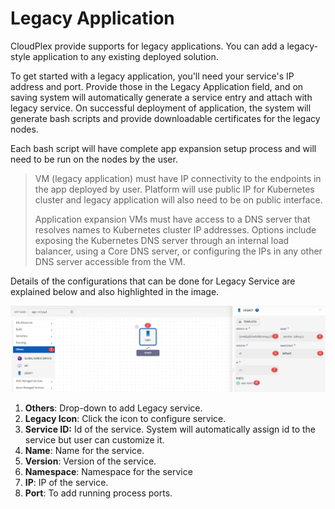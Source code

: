 # Legacy Application

CloudPlex provide supports for legacy applications. You can add a legacy-style application to any existing deployed solution.

To get started with a legacy application, you'll need your service's IP address and port. Provide those in the Legacy Application field, and on saving system will automatically generate a service entry and attach with legacy service.  On successful deployment of application, the system will generate bash scripts and provide downloadable certificates for the legacy nodes. 

Each bash script will have complete app expansion setup process and will need to be run on the nodes by the user.

> VM (legacy application) must have IP connectivity to the endpoints in the app deployed by user. Platform will use public IP for Kubernetes cluster and legacy application will also need to be on public interface.
>
> Application expansion VMs must have access to a DNS server that resolves names to Kubernetes cluster IP addresses. Options include exposing the Kubernetes DNS server through an internal load balancer, using a Core DNS server, or configuring the IPs in any other DNS server accessible from the VM.

Details of the configurations that can be done for Legacy Service are explained below and also highlighted in the image.

![1](imgs/1.jpg)

1. **Others**: Drop-down to add Legacy service.
2. **Legacy Icon**: Click the icon to configure service.
3. **Service ID:** Id of the service. System will automatically assign id to the service but user can customize it.
4. **Name**: Name for the service.
5. **Version**: Version of the service.
6. **Namespace**: Namespace for the service
7. **IP**: IP of the service.
8. **Port**: To add running process ports. 
